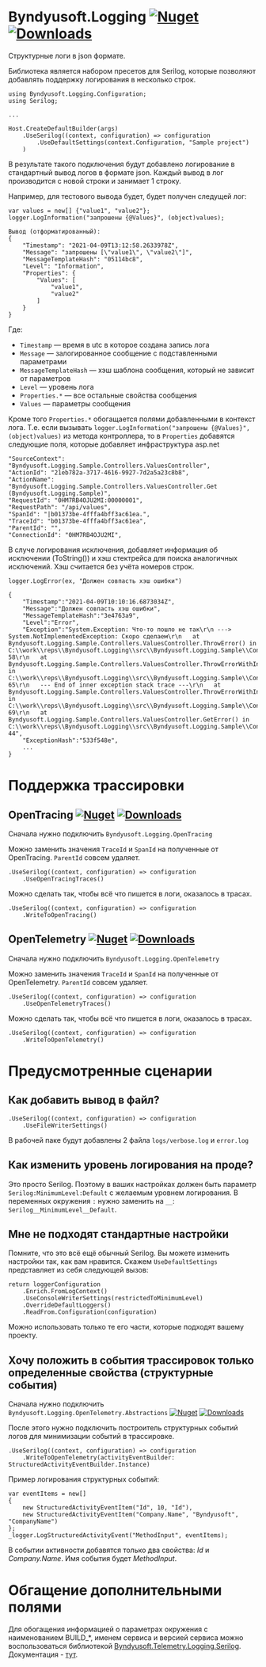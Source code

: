# Byndyusoft.Logging [![Nuget](https://img.shields.io/nuget/v/Byndyusoft.Logging.svg?style=flat)](https://www.nuget.org/packages/Byndyusoft.Logging/) [![Downloads](https://img.shields.io/nuget/dt/Byndyusoft.Logging.svg?style=flat)](https://www.nuget.org/packages/Byndyusoft.Logging/)

Структурные логи в json формате.

Библиотека является набором пресетов для Serilog, которые позволяют добавлять поддержку логирования в несколько строк.

```
using Byndyusoft.Logging.Configuration;
using Serilog;

...

Host.CreateDefaultBuilder(args)
    .UseSerilog((context, configuration) => configuration
        .UseDefaultSettings(context.Configuration, "Sample project")
    )

```

В результате такого подключения будут добавлено логирование в стандартный вывод логов в формате json. Каждый вывод в лог производится с новой строки и занимает 1 строку.

Например, для тестового вывода будет, будет получен следущей лог:

```
var values = new[] {"value1", "value2"};
logger.LogInformation("запрошены {@Values}", (object)values);

Вывод (отформатированный):
{
	"Timestamp": "2021-04-09T13:12:58.2633978Z",
	"Message": "запрошены [\"value1\", \"value2\"]",
	"MessageTemplateHash": "05114bc8",
	"Level": "Information",
	"Properties": {
		"Values": [
			"value1",
			"value2"
		]
	}
}
```

Где:

- `Timestamp` — время в utc в которое создана запись лога
- `Message` — залогированное сообщение с подставленными параметрами
- `MessageTemplateHash` — хэш шаблона сообщения, который не зависит от параметров
- `Level` — уровень лога
- `Properties.*` — все остальные свойства сообщения
- `Values` — параметры сообщения

Кроме того `Properties.*` обогащается полями добавленными в контекст лога. Т.е. если вызывать `logger.LogInformation("запрошены {@Values}", (object)values)` из метода контроллера, то в `Properties` добавятся следующие поля, которые добавляет инфраструктура asp.net

```
"SourceContext": "Byndyusoft.Logging.Sample.Controllers.ValuesController",
"ActionId": "21eb782a-3717-4616-9927-7d2a5a23c8b8",
"ActionName": "Byndyusoft.Logging.Sample.Controllers.ValuesController.Get (Byndyusoft.Logging.Sample)",
"RequestId": "0HM7RB4OJU2MI:00000001",
"RequestPath": "/api/values",
"SpanId": "|b01373be-4fffa4bff3ac61ea.",
"TraceId": "b01373be-4fffa4bff3ac61ea",
"ParentId": "",
"ConnectionId": "0HM7RB4OJU2MI",
```

В случе логирования исключения, добавляет информация об исключении (ToString()) и хэш стектрейса для поиска аналогичных исключений. Хэш считается без учёта номеров строк.

```
logger.LogError(ex, "Должен совпасть хэш ошибки")

{
    "Timestamp":"2021-04-09T10:10:16.6873034Z",
    "Message":"Должен совпасть хэш ошибки",
    "MessageTemplateHash":"3e4763a9",
    "Level":"Error",
    "Exception":"System.Exception: Что-то пошло не так\r\n ---> System.NotImplementedException: Скоро сделаем\r\n   at Byndyusoft.Logging.Sample.Controllers.ValuesController.ThrowError() in C:\\work\\reps\\Byndyusoft.Logging\\src\\Byndyusoft.Logging.Sample\\Controllers\\ValuesController.cs:line 58\r\n   at Byndyusoft.Logging.Sample.Controllers.ValuesController.ThrowErrorWithInnerError() in C:\\work\\reps\\Byndyusoft.Logging\\src\\Byndyusoft.Logging.Sample\\Controllers\\ValuesController.cs:line 65\r\n   --- End of inner exception stack trace ---\r\n   at Byndyusoft.Logging.Sample.Controllers.ValuesController.ThrowErrorWithInnerError() in C:\\work\\reps\\Byndyusoft.Logging\\src\\Byndyusoft.Logging.Sample\\Controllers\\ValuesController.cs:line 69\r\n   at Byndyusoft.Logging.Sample.Controllers.ValuesController.GetError() in C:\\work\\reps\\Byndyusoft.Logging\\src\\Byndyusoft.Logging.Sample\\Controllers\\ValuesController.cs:line 44",
    "ExceptionHash":"533f548e",
    ...
}

```

# Поддержка трассировки

## OpenTracing [![Nuget](https://img.shields.io/nuget/v/Byndyusoft.Logging.OpenTracing.svg?style=flat)](https://www.nuget.org/packages/Byndyusoft.Logging.OpenTracing/) [![Downloads](https://img.shields.io/nuget/dt/Byndyusoft.Logging.OpenTracing.svg?style=flat)](https://www.nuget.org/packages/Byndyusoft.Logging.OpenTracing/)

Сначала нужно подключить `Byndyusoft.Logging.OpenTracing`

Можно заменить значения `TraceId` и `SpanId` на полученные от OpenTracing. `ParentId` совсем удаляет.

```
.UseSerilog((context, configuration) => configuration
    .UseOpenTracingTraces()
```


Можно сделать так, чтобы всё что пишется в логи, оказалось в трасах.

```
.UseSerilog((context, configuration) => configuration
    .WriteToOpenTracing()
```

## OpenTelemetry [![Nuget](https://img.shields.io/nuget/v/Byndyusoft.Logging.OpenTelemetry.svg?style=flat)](https://www.nuget.org/packages/Byndyusoft.Logging.OpenTelemetry/) [![Downloads](https://img.shields.io/nuget/dt/Byndyusoft.Logging.OpenTelemetry.svg?style=flat)](https://www.nuget.org/packages/Byndyusoft.Logging.OpenTelemetry/)

Сначала нужно подключить `Byndyusoft.Logging.OpenTelemetry`

Можно заменить значения `TraceId` и `SpanId` на полученные от OpenTelemetry. `ParentId` совсем удаляет.

```
.UseSerilog((context, configuration) => configuration
    .UseOpenTelemetryTraces()
```


Можно сделать так, чтобы всё что пишется в логи, оказалось в трасах.

```
.UseSerilog((context, configuration) => configuration
    .WriteToOpenTelemetry()
```


# Предусмотренные сценарии

## Как добавить вывод в файл?

```
.UseSerilog((context, configuration) => configuration
    .UseFileWriterSettings()
```

В рабочей паке будут добавлены 2 файла `logs/verbose.log` и `error.log`

## Как изменить уровень логирования на проде?

Это просто Serilog. Поэтому в ваших настройках должен быть параметр `Serilog:MinimumLevel:Default` с желаемым уровнем логирования. В переменных окружения `:` нужно заменить на `__`: `Serilog__MinimumLevel__Default`.

## Мне не подходят стандартные настройки

Помните, что это всё ещё обычный Serilog. Вы можете изменить настройки так, как вам нравится. Скажем `UseDefaultSettings` представляет из себя следующей вызов:

```
return loggerConfiguration
    .Enrich.FromLogContext()
    .UseConsoleWriterSettings(restrictedToMinimumLevel)
    .OverrideDefaultLoggers()
    .ReadFrom.Configuration(configuration)
```

Можно использовать только те его части, которые подходят вашему проекту.

## Хочу положить в события трассировок только определенные свойства (структурные события)

Сначала нужно подключить `Byndyusoft.Logging.OpenTelemetry.Abstractions` [![Nuget](https://img.shields.io/nuget/v/Byndyusoft.Logging.OpenTelemetry.Abstractions.svg?style=flat)](https://www.nuget.org/packages/Byndyusoft.Logging.OpenTelemetry.Abstractions/) [![Downloads](https://img.shields.io/nuget/dt/Byndyusoft.Logging.OpenTelemetry.Abstractions.svg?style=flat)](https://www.nuget.org/packages/Byndyusoft.Logging.OpenTelemetry.Abstractions/)

После этого нужно подключить построитель структурных событий логов для минимизации событий в трассировке.

```
.UseSerilog((context, configuration) => configuration
    .WriteToOpenTelemetry(activityEventBuilder: StructuredActivityEventBuilder.Instance)
```

Пример логирования структурных событий:

```
var eventItems = new[]
{
    new StructuredActivityEventItem("Id", 10, "Id"),
    new StructuredActivityEventItem("Company.Name", "Byndyusoft", "CompanyName")
};
_logger.LogStructuredActivityEvent("MethodInput", eventItems);
```

В событии активности добавятся только два свойства: _Id_ и _Company.Name_. Имя события будет _MethodInput_.

# Обгащение дополнительными полями

Для обогащения информацией о параметрах окружения с наименованием BUILD_*, именем сервиса и версией сервиса можно воспользоваться библиотекой [Byndyusoft.Telemetry.Logging.Serilog](https://www.nuget.org/packages/Byndyusoft.Telemetry.Logging.Serilog). Документация - [тут](https://github.com/Byndyusoft/Byndyusoft.Telemetry/blob/master/README.md).
